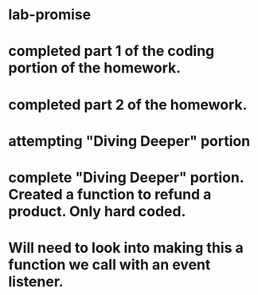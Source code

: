 # lab-promise

# completed part 1 of the coding portion of the homework.
# completed part 2 of the homework.
# attempting "Diving Deeper" portion
# complete "Diving Deeper" portion. Created a function to refund a product. Only hard coded.
# Will need to look into making this a function we call with an event listener.
